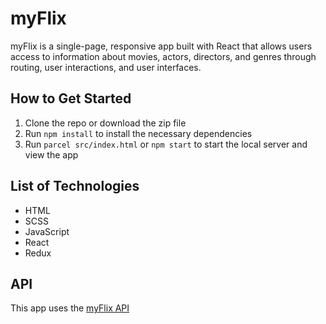 # myFlix 
myFlix is a single-page, responsive app built with React that allows users access to information about movies, actors, directors, and genres through routing, user interactions, and user interfaces.

## How to Get Started
1. Clone the repo or download the zip file
1. Run `npm install` to install the necessary dependencies
1. Run `parcel src/index.html` or `npm start` to start the local server and view the app

## List of Technologies
- HTML
- SCSS
- JavaScript
- React
- Redux

## API
This app uses the [myFlix API](https://github.com/kaykay1424/movie-api)


